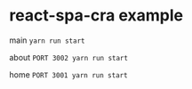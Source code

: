 # react-spa-cra example
main
```yarn run start```

about
```PORT 3002 yarn run start```

home
```PORT 3001 yarn run start```